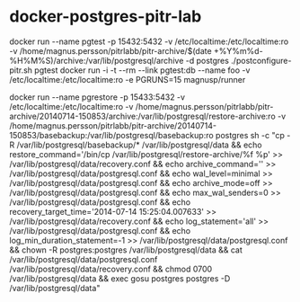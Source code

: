 docker-postgres-pitr-lab
========================

docker run --name pgtest -p 15432:5432 -v /etc/localtime:/etc/localtime:ro -v /home/magnus.persson/pitrlabb/pitr-archive/$(date +%Y%m%d-%H%M%S)/archive:/var/lib/postgresql/archive -d postgres
./postconfigure-pitr.sh pgtest
<create basebackup>
docker run -i -t --rm --link pgtest:db --name foo -v /etc/localtime:/etc/localtime:ro -e PGRUNS=15 magnusp/runner


docker run --name pgrestore -p 15433:5432 -v /etc/localtime:/etc/localtime:ro -v /home/magnus.persson/pitrlabb/pitr-archive/20140714-150853/archive:/var/lib/postgresql/restore-archive:ro -v /home/magnus.persson/pitrlabb/pitr-archive/20140714-150853/basebackup:/var/lib/postgresql/basebackup:ro postgres sh -c "cp -R /var/lib/postgresql/basebackup/* /var/lib/postgresql/data && echo restore_command=\'/bin/cp /var/lib/postgresql/restore-archive/%f %p\' >> /var/lib/postgresql/data/recovery.conf && echo archive_command=\'\' >> /var/lib/postgresql/data/postgresql.conf && echo wal_level=minimal >> /var/lib/postgresql/data/postgresql.conf && echo archive_mode=off >> /var/lib/postgresql/data/postgresql.conf && echo max_wal_senders=0 >> /var/lib/postgresql/data/postgresql.conf && echo recovery_target_time=\'2014-07-14 15:25:04.007633\' >> /var/lib/postgresql/data/recovery.conf && echo log_statement=\'all\' >> /var/lib/postgresql/data/postgresql.conf && echo log_min_duration_statement=-1 >> /var/lib/postgresql/data/postgresql.conf && chown -R postgres:postgres /var/lib/postgresql/data && cat /var/lib/postgresql/data/postgresql.conf /var/lib/postgresql/data/recovery.conf && chmod 0700 /var/lib/postgresql/data && exec gosu postgres postgres -D /var/lib/postgresql/data"
